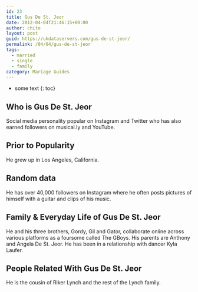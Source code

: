 ```yaml
---
id: 23
title: Gus De St. Jeor
date: 2012-04-04T21:46:15+00:00
author: chito
layout: post
guid: https://ukdataservers.com/gus-de-st-jeor/
permalink: /04/04/gus-de-st-jeor  
tags:
  - married
  - single
  - family
category: Mariage Guides
---
```


* some text
{: toc}


## Who is  Gus De St. Jeor
                  
                  
                  
Social media personality popular on Instagram and Twitter who has also earned followers on musical.ly and YouTube. 
                  
                
                
                
## Prior to Popularity 
                  
                  
                  
He grew up in Los Angeles, California.
                  
                
                
                
## Random data 
                  
                  
                  
He has over 40,000 followers on Instagram where he often posts pictures of himself with a guitar and clips of his music. 
                  
                
                
                
## Family & Everyday Life of Gus De St. Jeor
                  
                  
                  
He and his three brothers, Gordy, Gil and Gator, collaborate online across various platforms as a foursome called The GBoys. His parents are Anthony and Angela De St. Jeor. He has been in a relationship with dancer Kyla Laufer.
                  
                
                
                
## People Related With  Gus De St. Jeor
                  
                  
                  
He is the cousin of Riker Lynch and the rest of the Lynch family.
                  
                
              
            
          
          
          
    
    
  

